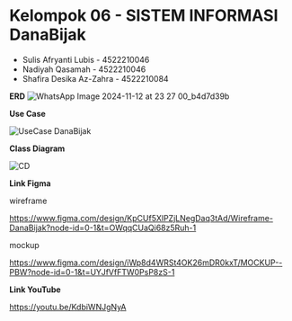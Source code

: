 # Kelompok 06 - SISTEM INFORMASI DanaBijak
- Sulis Afryanti Lubis - 4522210046
- Nadiyah Qasamah - 4522210046
- Shafira Desika Az-Zahra - 4522210084



**ERD**
![WhatsApp Image 2024-11-12 at 23 27 00_b4d7d39b](https://github.com/user-attachments/assets/d9782ae4-1b25-40b6-aaf7-00173802f6ed)

**Use Case**

![UseCase DanaBijak](https://github.com/user-attachments/assets/7072a54d-114b-4ce8-826e-f1d3423ae747)

**Class Diagram**

![CD](https://github.com/user-attachments/assets/14ea03ea-7dd9-4e5b-ae84-d9d5cffdeb9c)


**Link Figma**

wireframe

https://www.figma.com/design/KpCUf5XlPZjLNegDaq3tAd/Wireframe-DanaBijak?node-id=0-1&t=OWqqCUaQi68z5Ruh-1

mockup

https://www.figma.com/design/iWp8d4WRSt4OK26mDR0kxT/MOCKUP--PBW?node-id=0-1&t=UYJfVfFTW0PsP8zS-1

**Link YouTube**

https://youtu.be/KdbiWNJgNyA
